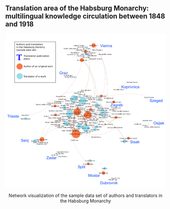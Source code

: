 ## Translation area of the Habsburg Monarchy: multilingual knowledge circulation between 1848 and 1918

![Image](authors_translators_places_legend.png)
<p align="center">Network visualization of the sample data set of authors and translators in the Habsburg Monarchy</p>



